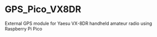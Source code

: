 # GPS_Pico_VX8DR
External GPS module for Yaesu VX-8DR handheld amateur radio using Raspberry Pi Pico
